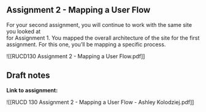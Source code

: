 ## Assignment 2 - Mapping a User Flow
For your second assignment, you will continue to work with the same site you looked at  
for Assignment 1. You mapped the overall architecture of the site for the first  
assignment. For this one, you’ll be mapping a specific process.

![[RUCD130 Assignment 2 - Mapping a User Flow.pdf]]

## Draft notes
**Link to assignment:**

![[RUCD 130 Assignment 2 - Mapping a User Flow - Ashley Kolodziej.pdf]]